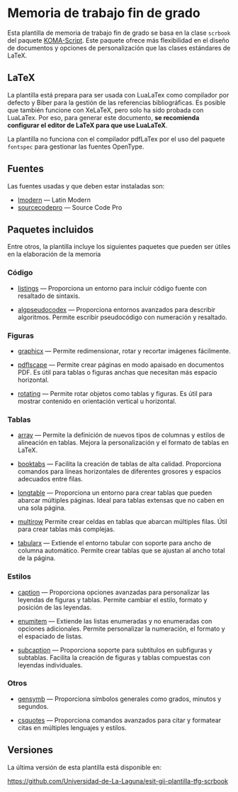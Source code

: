 # Memoria de trabajo fin de grado

Esta plantilla de memoria de trabajo fin de grado se basa en la clase `scrbook` del paquete [KOMA-Script](https://ctan.org/pkg/koma-script). Este paquete ofrece más flexibilidad en el diseño de documentos y opciones de personalización que las clases estándares de LaTeX.

## LaTeX

La plantilla está prepara para ser usada con LuaLaTex como compilador por defecto y Biber para la gestión de las referencias bibliográficas. Es posible que también funcione con XeLaTeX, pero solo ha sido probada con LuaLaTex. Por eso, para generar este documento, **se recomienda configurar el editor de LaTeX para que use LuaLaTeX**.

La plantilla no funciona con el compilador pdfLaTex por el uso del paquete `fontspec` para gestionar las fuentes OpenType.

## Fuentes

Las fuentes usadas y que deben estar instaladas son:

 * [lmodern](https://ctan.org/pkg/lm) — Latin Modern
 * [sourcecodepro](https://ctan.org/pkg/sourcecodepro) — Source Code Pro

## Paquetes incluidos

Entre otros, la plantilla incluye los siguientes paquetes que pueden ser útiles en la elaboración de la memoria

### Código

 * [listings](https://ctan.org/pkg/listings) — Proporciona un entorno para incluir código fuente con resaltado de sintaxis.

 * [algpseudocodex](https://ctan.org/pkg/algpseudocodex) — Proporciona entornos avanzados para describir algoritmos. Permite escribir pseudocódigo con numeración y resaltado.

### Figuras

 * [graphicx](https://ctan.org/pkg/graphicx) — Permite redimensionar, rotar y recortar imágenes fácilmente.

 * [pdflscape](https://ctan.org/pkg/pdflscape) — Permite crear páginas en modo apaisado en documentos PDF. Es útil para tablas o figuras anchas que necesitan más espacio horizontal.

 * [rotating](https://ctan.org/pkg/rotating) — Permite rotar objetos como tablas y figuras. Es útil para mostrar contenido en orientación vertical u horizontal.

### Tablas

 * [array](https://ctan.org/pkg/array) — Permite la definición de nuevos tipos de columnas y estilos de alineación en tablas. Mejora la personalización y el formato de tablas en LaTeX.

 * [booktabs](https://ctan.org/pkg/booktabs) — Facilita la creación de tablas de alta calidad. Proporciona comandos para líneas horizontales de diferentes grosores y espacios adecuados entre filas.
 
 * [longtable](https://ctan.org/pkg/longtable) — Proporciona un entorno para crear tablas que pueden abarcar múltiples páginas. Ideal para tablas extensas que no caben en una sola página.

 * [multirow](https://ctan.org/pkg/multirow) Permite crear celdas en tablas que abarcan múltiples filas. Útil para crear tablas más complejas.

 * [tabularx](https://ctan.org/pkg/tabularx) — Extiende el entorno tabular con soporte para ancho de columna automático. Permite crear tablas que se ajustan al ancho total de la página.

### Estilos

 * [caption](https://ctan.org/pkg/caption) — Proporciona opciones avanzadas para personalizar las leyendas de figuras y tablas. Permite cambiar el estilo, formato y posición de las leyendas.

 * [enumitem](https://ctan.org/pkg/enumitem) — Extiende las listas enumeradas y no enumeradas con opciones adicionales. Permite personalizar la numeración, el formato y el espaciado de listas.

 * [subcaption](https://ctan.org/pkg/subcaption) — Proporciona soporte para subtítulos en subfiguras y subtablas. Facilita la creación de figuras y tablas compuestas con leyendas individuales.

### Otros

 * [gensymb](https://ctan.org/pkg/gensymb) — Proporciona símbolos generales como grados, minutos y segundos.

 * [csquotes](https://ctan.org/pkg/csquotes) — Proporciona comandos avanzados para citar y formatear citas en múltiples lenguajes y estilos.

## Versiones

La última versión de esta plantilla está disponible en:

https://github.com/Universidad-de-La-Laguna/esit-gii-plantilla-tfg-scrbook